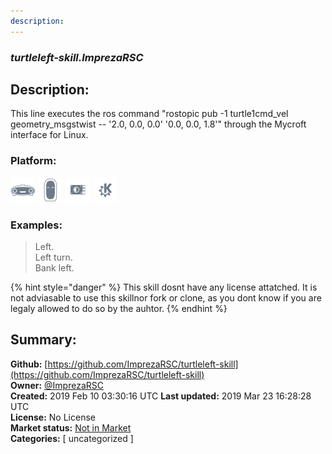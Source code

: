 ```yaml
---
description: 
---
```


### _turtleleft-skill.ImprezaRSC_  
## Description:  
This line executes the ros command "rostopic pub -1 turtle1cmd_vel geometry_msgstwist -- '2.0, 0.0, 0.0' '0.0, 0.0, 1.8'" through the Mycroft interface for Linux.  
  
### Platform:  
 ![Mark I](../.gitbook/assets/mark-1-icon.png)  ![Mark II](../.gitbook/assets/mark-2-icon.png)  ![Picroft](../.gitbook/assets/picroft-icon.png)  ![plasmoid](../.gitbook/assets/kde.png)   
### Examples:  
> Left.  
> Left turn.  
> Bank left.  
  
{% hint style="danger" %}
This skill dosnt have any license attatched. It is not adviasable to use this skillnor fork or clone, as you dont know if you are legaly allowed to do so by the auhtor.
{% endhint %}
  
## Summary:  
**Github:** [https://github.com/ImprezaRSC/turtleleft-skill](https://github.com/ImprezaRSC/turtleleft-skill)  
**Owner:** [@ImprezaRSC](https://github.com/ImprezaRSC)  
**Created:** 2019 Feb 10 03:30:16 UTC  **Last updated:** 2019 Mar 23 16:28:28 UTC  
**License:** No License  
**Market status:** [Not in Market](https://market.mycroft.ai/skill/)  
**Categories:** [ uncategorized ]   
